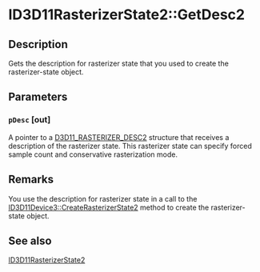 # ID3D11RasterizerState2::GetDesc2

## Description

Gets the description for rasterizer state that you used to create the rasterizer-state object.

## Parameters

### `pDesc` [out]

A pointer to a [D3D11_RASTERIZER_DESC2](https://learn.microsoft.com/windows/desktop/api/d3d11_3/ns-d3d11_3-cd3d11_rasterizer_desc2) structure that receives a description of the rasterizer state. This rasterizer state can specify forced sample count and conservative rasterization mode.

## Remarks

You use the description for rasterizer state in a call to the [ID3D11Device3::CreateRasterizerState2](https://learn.microsoft.com/windows/desktop/api/d3d11_3/nf-d3d11_3-id3d11device3-createrasterizerstate2) method to create the rasterizer-state object.

## See also

[ID3D11RasterizerState2](https://learn.microsoft.com/windows/desktop/api/d3d11_3/nn-d3d11_3-id3d11rasterizerstate2)